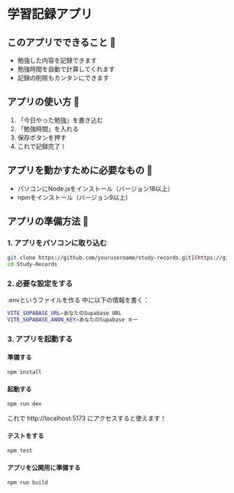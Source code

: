 # 学習記録アプリ
## このアプリでできること 🎯
- 勉強した内容を記録できます
- 勉強時間を自動で計算してくれます
- 記録の削除もカンタンにできます

## アプリの使い方 📱
1. 「今日やった勉強」を書き込む
2. 「勉強時間」を入れる
3. 保存ボタンを押す
4. これで記録完了！

## アプリを動かすために必要なもの 🔨
- パソコンにNode.jsをインストール（バージョン18以上）
- npmをインストール（バージョン9以上）

## アプリの準備方法 🚀

### 1. アプリをパソコンに取り込む
```bash
git clone https://github.com/yourusername/study-records.git](https://github.com/kooooo1tktn/Study-Records.git
cd Study-Records
```

### 2. 必要な設定をする
.envというファイルを作る
中に以下の情報を書く：
```bash
VITE_SUPABASE_URL=あなたのSupabase URL
VITE_SUPABASE_ANON_KEY=あなたのSupabase キー
```

### 3. アプリを起動する
#### 準備する
```bash
npm install
```

#### 起動する
```bash
npm run dev
```
これで http://localhost:5173 にアクセスすると使えます！

#### テストをする
```bash
npm test
```

#### アプリを公開用に準備する
```bash
npm run build
```
